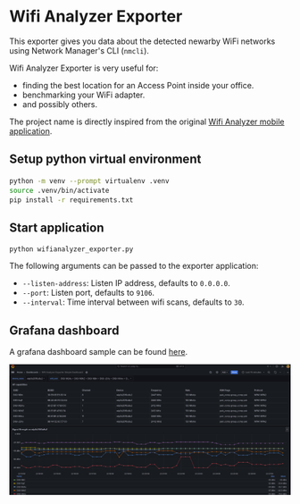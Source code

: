 # Wifi Analyzer Exporter

This exporter gives you data about the detected newarby WiFi networks using Network Manager's CLI (`nmcli`).

Wifi Analyzer Exporter is very useful for:
 * finding the best location for an Access Point inside your office.
 * benchmarking your WiFi adapter.
 * and possibly others. 

The project name is directly inspired from the original [Wifi Analyzer mobile application](https://www.wifianalyzer.info/).

## Setup python virtual environment

```bash
python -m venv --prompt virtualenv .venv
source .venv/bin/activate
pip install -r requirements.txt
```


## Start application

```
python wifianalyzer_exporter.py
```

The following arguments can be passed to the exporter application:

 * `--listen-address`: Listen IP address, defaults to `0.0.0.0`.
 * `--port`: Listen port, defaults to `9106`.
 * `--interval`: Time interval between wifi scans, defaults to `30`.


## Grafana dashboard

A grafana dashboard sample can be found [here](./dashboard/wifianalyzer_exporter_dashboard_simple.json).

![dashboard example](./dashboard/dashboard.png)
